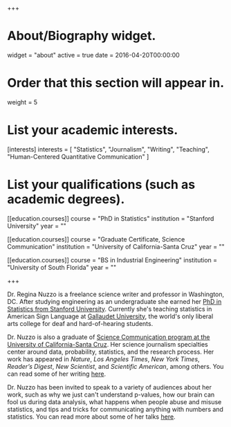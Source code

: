 +++
# About/Biography widget.
widget = "about"
active = true
date = 2016-04-20T00:00:00

# Order that this section will appear in.
weight = 5

# List your academic interests.
[interests]
  interests = [
    "Statistics",
    "Journalism",
    "Writing",
    "Teaching",
    "Human-Centered Quantitative Communication"
  ]

# List your qualifications (such as academic degrees).

[[education.courses]]
  course = "PhD in Statistics"
  institution = "Stanford University"
  year = ""

[[education.courses]]
  course = "Graduate Certificate, Science Communication"
  institution = "University of California-Santa Cruz"
  year = ""

[[education.courses]]
  course = "BS in Industrial Engineering"
  institution = "University of South Florida"
  year = ""

+++

Dr. Regina Nuzzo is a freelance science writer and professor in Washington, DC. After studying engineering as an undergraduate she earned her [PhD
in Statistics from Stanford University](https://statistics.stanford.edu). Currently she's teaching statistics in American Sign Language at
[Gallaudet University](https://www.gallaude3t.edu), the world's only liberal
arts college for deaf and hard-of-hearing students.

Dr. Nuzzo is also a graduate of [Science Communication program at the University of
California-Santa Cruz](https://scicom.ucsc.edu). Her science journalism specialties center around data, probability, statistics, and the research process. Her work has
appeared in _Nature_, _Los Angeles Times_, _New York Times_, _Reader’s Digest_,
_New Scientist_, and _Scientific American_, among others. You can read some of her writing [here](#publications_selected).

Dr. Nuzzo has been invited to speak to a variety of audiences
about her work, such as why we just can't understand p-values, how our brain can fool us during data analysis, what happens when people abuse and misuse statistics, and tips and tricks for communicating anything with numbers and statistics. You can read more about some of her talks [here](#talks).
